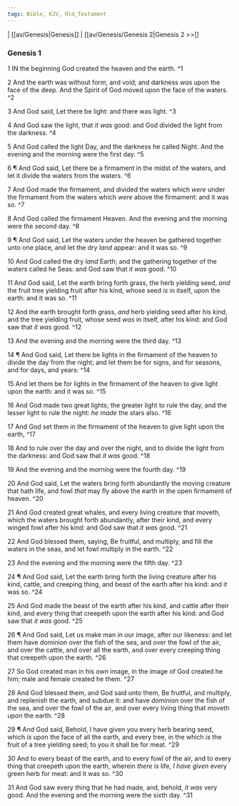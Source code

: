 ```yaml
---
tags: Bible, KJV, Old_Testament
---
```


| [[av/Genesis|Genesis]] | [[av/Genesis/Genesis 2|Genesis 2 >>]]

### Genesis 1

1 IN the beginning God created the heaven and the earth. ^1

2 And the earth was without form, and void; and darkness _was_ upon the face of the deep. And the Spirit of God moved upon the face of the waters. ^2

3 And God said, Let there be light: and there was light. ^3

4 And God saw the light, that _it_ _was_ good: and God divided the light from the darkness. ^4

5 And God called the light Day, and the darkness he called Night. And the evening and the morning were the first day. ^5

6 ¶ And God said, Let there be a firmament in the midst of the waters, and let it divide the waters from the waters. ^6

7 And God made the firmament, and divided the waters which _were_ under the firmament from the waters which _were_ above the firmament: and it was so. ^7

8 And God called the firmament Heaven. And the evening and the morning were the second day. ^8

9 ¶ And God said, Let the waters under the heaven be gathered together unto one place, and let the dry _land_ appear: and it was so. ^9

10 And God called the dry _land_ Earth; and the gathering together of the waters called he Seas: and God saw that _it_ _was_ good. ^10

11 And God said, Let the earth bring forth grass, the herb yielding seed, _and_ the fruit tree yielding fruit after his kind, whose seed _is_ in itself, upon the earth: and it was so. ^11

12 And the earth brought forth grass, _and_ herb yielding seed after his kind, and the tree yielding fruit, whose seed _was_ in itself, after his kind: and God saw that _it_ _was_ good. ^12

13 And the evening and the morning were the third day. ^13

14 ¶ And God said, Let there be lights in the firmament of the heaven to divide the day from the night; and let them be for signs, and for seasons, and for days, and years: ^14

15 And let them be for lights in the firmament of the heaven to give light upon the earth: and it was so. ^15

16 And God made two great lights; the greater light to rule the day, and the lesser light to rule the night: _he_ _made_ the stars also. ^16

17 And God set them in the firmament of the heaven to give light upon the earth, ^17

18 And to rule over the day and over the night, and to divide the light from the darkness: and God saw that _it_ _was_ good. ^18

19 And the evening and the morning were the fourth day. ^19

20 And God said, Let the waters bring forth abundantly the moving creature that hath life, and fowl _that_ may fly above the earth in the open firmament of heaven. ^20

21 And God created great whales, and every living creature that moveth, which the waters brought forth abundantly, after their kind, and every winged fowl after his kind: and God saw that _it_ _was_ good. ^21

22 And God blessed them, saying, Be fruitful, and multiply, and fill the waters in the seas, and let fowl multiply in the earth. ^22

23 And the evening and the morning were the fifth day. ^23

24 ¶ And God said, Let the earth bring forth the living creature after his kind, cattle, and creeping thing, and beast of the earth after his kind: and it was so. ^24

25 And God made the beast of the earth after his kind, and cattle after their kind, and every thing that creepeth upon the earth after his kind: and God saw that _it_ _was_ good. ^25

26 ¶ And God said, Let us make man in our image, after our likeness: and let them have dominion over the fish of the sea, and over the fowl of the air, and over the cattle, and over all the earth, and over every creeping thing that creepeth upon the earth. ^26

27 So God created man in his _own_ image, in the image of God created he him; male and female created he them. ^27

28 And God blessed them, and God said unto them, Be fruitful, and multiply, and replenish the earth, and subdue it: and have dominion over the fish of the sea, and over the fowl of the air, and over every living thing that moveth upon the earth. ^28

29 ¶ And God said, Behold, I have given you every herb bearing seed, which _is_ upon the face of all the earth, and every tree, in the which _is_ the fruit of a tree yielding seed; to you it shall be for meat. ^29

30 And to every beast of the earth, and to every fowl of the air, and to every thing that creepeth upon the earth, wherein _there_ _is_ life, _I_ _have_ _given_ every green herb for meat: and it was so. ^30

31 And God saw every thing that he had made, and, behold, _it_ _was_ very good. And the evening and the morning were the sixth day. ^31

